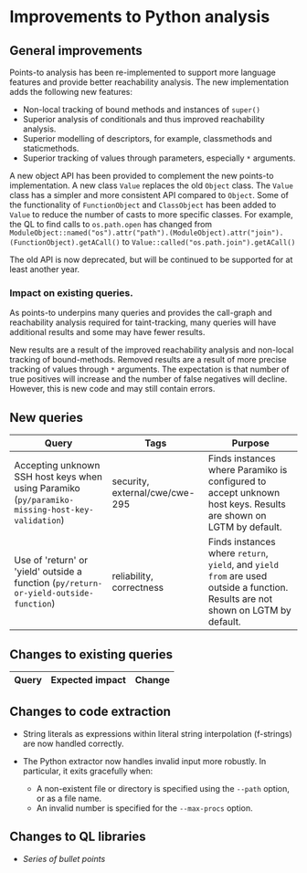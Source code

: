 # Improvements to Python analysis


## General improvements

Points-to analysis has been re-implemented to support more language features and provide better reachability analysis.
The new implementation adds the following new features:

* Non-local tracking of bound methods and instances of `super()`
* Superior analysis of conditionals and thus improved reachability analysis.
* Superior modelling of descriptors, for example, classmethods and staticmethods.
* Superior tracking of values through parameters, especially `*` arguments.

A new object API has been provided to complement the new points-to implementation.
A new class `Value` replaces the old `Object` class. The `Value` class has a simpler and more consistent API compared to `Object`.
Some of the functionality of `FunctionObject` and `ClassObject` has been added to `Value` to reduce the number of casts to more specific classes.
For example, the QL to find calls to `os.path.open` has changed from
`ModuleObject::named("os").attr("path").(ModuleObject).attr("join").(FunctionObject).getACall()`
to
`Value::called("os.path.join").getACall()`

The old API is now deprecated, but will be continued to be supported for at least another year.

### Impact on existing queries.

As points-to underpins many queries and provides the call-graph and reachability analysis required for taint-tracking, many queries will have additional results and some may have fewer results.

New results are a result of the improved reachability analysis and non-local tracking of bound-methods.
Removed results are a result of more precise tracking of values through `*` arguments.
The expectation is that number of true positives will increase and the number of false negatives will decline.
However, this is new code and may still contain errors.


## New queries
  | **Query** | **Tags** | **Purpose** |
  |-----------|----------|-------------|
  | Accepting unknown SSH host keys when using Paramiko (`py/paramiko-missing-host-key-validation`) | security, external/cwe/cwe-295 | Finds instances where Paramiko is configured to accept unknown host keys. Results are shown on LGTM by default. |
  | Use of 'return' or 'yield' outside a function (`py/return-or-yield-outside-function`) | reliability, correctness | Finds instances where `return`, `yield`, and `yield from` are used outside a function. Results are not shown on LGTM by default. |

## Changes to existing queries

  | **Query** | **Expected impact** | **Change** |
  |-----------|---------------------|------------|

## Changes to code extraction

* String literals as expressions within literal string interpolation (f-strings) are now handled correctly.

* The Python extractor now handles invalid input more robustly. In particular, it exits gracefully when:

    * A non-existent file or directory is specified using the `--path` option, or as a file name.
    * An invalid number is specified for the `--max-procs` option.


## Changes to QL libraries

* *Series of bullet points*
